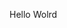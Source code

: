 Hello Wolrd

























































































































































































































































































































































































































































































































































































































































































































































































































































































































































































































































































